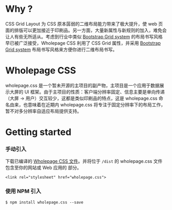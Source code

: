 # Why ?

CSS Grid Layout 为 CSS 原本孱弱的二维布局能力带来了极大提升，使 web 页面的排版可以更加接近于印刷品。另一方面，大量新属性与新规则的加入，难免会让人有些无所适从。考虑到行业中类似 [Bootstrap Grid system](https://getbootstrap.com/docs/4.1/layout/grid/) 的布局书写风格早已被广泛接受，Wholepage CSS 利用了 CSS Grid 属性，并采用 [Bootstrap Grid system](https://getbootstrap.com/docs/4.1/layout/grid/) 布局书写风格来方便你进行二维布局书写。

# Wholepage CSS

wholepage.css 是一个暂未开源的主项目的副产物，主项目是一个应用于数据展示大屏的 UI 框架。由于主项目的性质：客户端分辨率固定、信息主要是单向传递（大屏 -> 用户）交互较少，这都是类似印刷品的特点，这是 wholepage.css 命名由来，也意味着在近期内 wholepage.css 将专注于固定分辨率下的布局工作，暂不对多分辨率自适应布局提供支持。

# Getting started

### 手动引入

下载已编译的 [Wholepage CSS 文件](https://github.com/aute/wholepage.css/tree/master/dist)。并将位于 `/dist` 的 wholepage.css 文件包含至你的网站或 Web 应用的 <head> 部分。

`<link rel="stylesheet" href="wholepage.css">`

### 使用 NPM 引入

`$ npm install wholepage.css --save`
